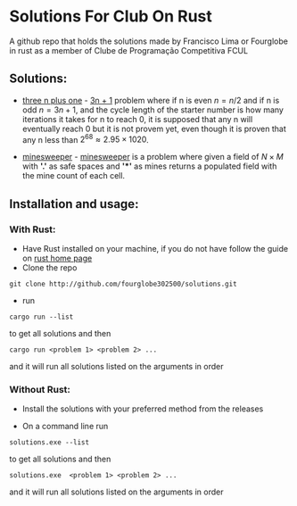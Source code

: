# Solutions For Club On Rust

A github repo that holds the solutions made by Francisco Lima or Fourglobe in rust as a member of Clube de Programação Competitiva FCUL

## Solutions:

- [three n plus one](https://github.com/fourglobe302500/solutions/blob/master/src/problems/three_n_plus_one.rs) - [3n + 1](https://onlinejudge.org/index.php?option=com_onlinejudge&Itemid=8&category=3&page=show_problem&problem=36) problem where if n is even $n = n/2$ and if n is odd $n = 3n+1$, and the cycle length of the starter number is how many iterations it takes for n to reach 0, it is supposed that any n will eventually reach 0 but it is not provem yet, even though it is proven that any n less than $2^{68} ≈ 2.95×1020$.

- [minesweeper](https://github.com/fourglobe302500/solutions/blob/master/src/problems/minesweeper.rs) - [minesweeper](https://onlinejudge.org/index.php?option=com_onlinejudge&Itemid=8&category=29&page=show_problem&problem=1130) is a problem where given a field of $N×M$ with __'$`.`$'__ as safe spaces and __'$`*`$'__ as mines returns a populated field with the mine count of each cell. 

## Installation and usage:

### With Rust:

- Have Rust installed on your machine, if you do not have follow the guide on [rust home page](https://www.rust-lang.org/tools/install)
- Clone the repo

```
git clone http://github.com/fourglobe302500/solutions.git
```

- run

```
cargo run --list
```

to get all solutions and then

```
cargo run <problem 1> <problem 2> ...
```

and it will run all solutions listed on the arguments in order

### Without Rust:

- Install the solutions with your preferred method from the releases

- On a command line run

```
solutions.exe --list
```

to get all solutions and then

```
solutions.exe  <problem 1> <problem 2> ...
```

and it will run all solutions listed on the arguments in order


